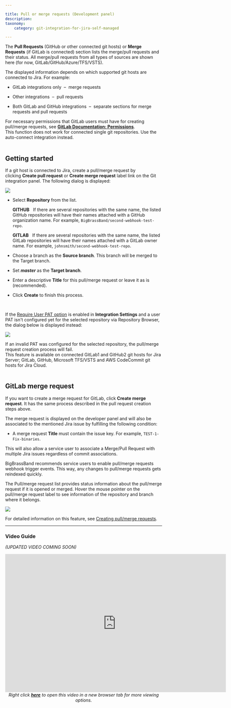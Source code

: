 ```yaml
---

title: Pull or merge requests (Development panel)
description:
taxonomy:
    category: git-integration-for-jira-self-managed

---
```

The **Pull Requests** (GitHub or other connected git hosts) or **Merge Requests** (if GitLab is connected) section lists the merge/pull requests and their status. All merge/pull requests from all types of sources are shown here (for now, GitLab/GitHub/Azure/TFS/VSTS).

The displayed information depends on which supported git hosts are connected to Jira. For example:

*   GitLab integrations only  –  merge requests

*   Other integrations  –  pull requests

*   Both GitLab and GitHub integrations  –  separate sections for merge requests and pull requests

<div class="bbb-callout bbb--info">
    <div class="irow">
    <div class="ilogobox">
        <span class="logoimg"></span>
    </div>
    <div class="imsgbox">
        For necessary permissions that GitLab users must have for creating pull/merge requests, see <a href='https://docs.gitlab.com/ee/user/permissions.html'><b>GitLab Documentation: Permissions</b></a>.
    </div>
    </div>
</div>

<div class="bbb-callout bbb--tip">
    <div class="irow">
    <div class="ilogobox">
        <span class="logoimg"></span>
    </div>
    <div class="imsgbox">
        This function does not work for connected single git repositories. Use the auto-connect integration instead.
    </div>
    </div>
</div>
<br>

## Getting started

If a git host is connected to Jira, create a pull/merge request by clicking **Create pull request** or **Create merge request** label link on the Git integration panel. The following dialog is displayed:

![](https://bigbrassband.atlassian.net/wiki/download/thumbnails/1930399144/jira-server-issue-create-pull-request-dialog.png?version=1&modificationDate=1630642922913&cacheVersion=1&api=v2&width=544&height=282)

*   Select **Repository** from the list.<br>

    **GITHUB** &nbsp; If there are several repositories with the same name, the listed GitHub repositories will have their names attached with a GitHub organization name. For example, `BigBrassBand/second-webhook-test-repo`.<br>

    **GITLAB** &nbsp; If there are several repositories with the same name, the listed GitLab repositories will have their names attached with a GitLab owner name. For example, `johnsmith/second-webhook-test-repo`.

*   Choose a branch as the **Source branch**. This branch will be merged to the Target branch.

*   Set _**master**_ as the **Target branch**.

*   Enter a descriptive **Title** for this pull/merge request or leave it as is (recommended).

*   Click **Create** to finish this process.

<br>

If the [Require User PAT option](/git-integration-for-jira-self-managed/require-personal-access-tokens-for-user-actions-create-branch-pull-request/) is enabled in **Integration Settings** and a user PAT isn't configured yet for the selected repository via Repository Browser, the dialog below is displayed instead:

![](https://bigbrassband.atlassian.net/wiki/download/thumbnails/1930399144/jira-server-issue-create-pull-req-dlg-cfg-pat.png?version=1&modificationDate=1630642923158&cacheVersion=1&api=v2&width=544&height=272)

<div class="bbb-callout bbb--info">
    <div class="irow">
    <div class="ilogobox">
        <span class="logoimg"></span>
    </div>
    <div class="imsgbox">
        If an invalid PAT was configured for the selected repository, the pull/merge request creation process will fail.
        <div class='nextpara'>
            This feature is available on connected GitLab1 and GitHub2 git hosts for Jira Server; GitLab, GitHub, Microsoft TFS/VSTS and AWS CodeCommit git hosts for Jira Cloud.
        </div>
    </div>
    </div>
</div>
<br>

## GitLab merge request

If you want to create a merge request for GitLab, click **Create merge request**. It has the same process described in the pull request creation steps above.

The merge request is displayed on the developer panel and will also be associated to the mentioned Jira issue by fulfilling the following condition:

*   A merge request **Title** must contain the issue key. For example, `TEST-1-Fix-binaries`.

This will also allow a service user to associate a Merge/Pull Request with multiple Jira issues regardless of commit associations.

<div class="bbb-callout bbb--tip">
    <div class="irow">
    <div class="ilogobox">
        <span class="logoimg"></span>
    </div>
    <div class="imsgbox">
        BigBrassBand recommends service users to enable pull/merge requests webhook trigger events. This way, any changes to pull/merge requests gets reindexed quickly.
    </div>
    </div>
</div>

The Pull/merge request list provides status information about the pull/merge request if it is opened or merged. Hover the mouse pointer on the pull/merge request label to see information of the repository and branch where it belongs.

<img src='https://bigbrassband.atlassian.net/wiki/download/attachments/1930399144/dev-panel-pull-req-example.png?version=1&modificationDate=1630642923880&cacheVersion=1&api=v2' class='center img-responsive img-bordered' />


For detailed information on this feature, see [Creating pull/merge requests](/git-integration-for-jira-self-managed/Creating-branches-features-sm/).

* * *

### Video Guide

_(UPDATED VIDEO COMING SOON)_

<div class='embed-container embed-container--16-10'>
    <iframe width='709' height='443' src='https://fast.wistia.com/embed/iframe/1jwzeex5qa?videoFoam=true' frameborder='0' allowfullscreen ></iframe>
</div>

<div align='center'>
    <i>Right click <a href='https://bigbrassband.wistia.com/medias/1jwzeex5qa'><b>here</b></a> to open this video in a new browser tab for more viewing options.</i>
</div>

